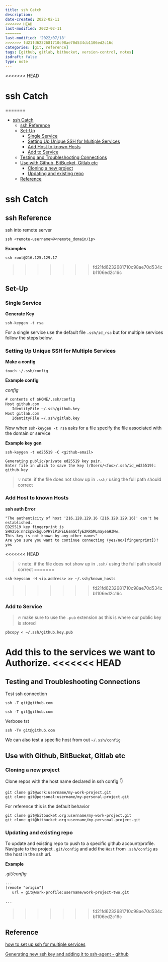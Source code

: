 ```yaml
---
title: ssh Catch
description:
date-created: 2022-02-11
<<<<<<< HEAD
last-modified: 2022-02-11
=======
last-modified: '2022/07/18'
>>>>>>> fd21fd6232681710c98ae70d534cb1106ed2c16c
categories: [git, reference]
tags: [github, gitlab, bitbucket, version-control, notes]
isdraft: false
type: note
---
```


<<<<<<< HEAD
# ssh Catch
=======
- [ssh Catch](#ssh-catch)
  - [ssh Reference](#ssh-reference)
  - [Set-Up](#set-up)
    - [Single Service](#single-service)
    - [Setting Up Unique SSH for Multiple Services](#setting-up-unique-ssh-for-multiple-services)
    - [Add Host to known Hosts](#add-host-to-known-hosts)
    - [Add to Service](#add-to-service)
  - [Testing and Troubleshooting Connections](#testing-and-troubleshooting-connections)
  - [Use with Github, BitBucket, Gitlab etc](#use-with-github-bitbucket-gitlab-etc)
    - [Cloning a new project](#cloning-a-new-project)
    - [Updating and existing repo](#updating-and-existing-repo)
  - [Reference](#reference)

# ssh Catch

## ssh Reference

ssh into remote server

```shell
ssh <remote-username>@<remote_domain/ip>
```

**Examples**

```shell
ssh root@216.125.129.17
```
>>>>>>> fd21fd6232681710c98ae70d534cb1106ed2c16c

## Set-Up

### Single Service

**Generate Key**

```shell
ssh-keygen -t rsa
```

For a single service use the default file `.ssh/id_rsa` but for multiple services follow the steps below.

### Setting Up Unique SSH for Multiple Services

**Make a config**

```shell
touch ~/.ssh/config
```

**Example config**

_config_

```txt
# contents of $HOME/.ssh/config
Host github.com
   IdentityFile ~/.ssh/github.key
Host gitlab.com
   IdentityFile ~/.ssh/gitlab.key
```

Now when `ssh-keygen -t rsa` asks for a file specify the file associated with the domain or service

**Example key gen**

```shell
ssh-keygen -t ed25519 -C <github-email>
```

```
Generating public/private ed25519 key pair.
Enter file in which to save the key (/Users/<foo>/.ssh/id_ed25519): github.key
```

> 💡 note: if the file does not show up in `.ssh/` using the full path should correct

### Add Host to known Hosts

**ssh auth Error**

```shell
"The authenticity of host '216.128.129.16 (216.128.129.16)' can't be established.
ED25519 key fingerprint is SHA256:nnzspBxbguoVHYiPiPEL6smGCfyE2KRSMLmayeaH3Mw.
This key is not known by any other names"
Are you sure you want to continue connecting (yes/no/[fingerprint])? yes
```

<<<<<<< HEAD
> 💡 note: if the file does not show up in `.ssh/` using the full path should correct
=======
```shell
ssh-keyscan -H <ip.address> >> ~/.ssh/known_hosts
```
>>>>>>> fd21fd6232681710c98ae70d534cb1106ed2c16c

### Add to Service

> 🔥 make sure to use the `.pub` extension as this is where our public key is stored

```shell
pbcopy < ~/.ssh/github.key.pub
```

Add this to the services we want to Authorize.
<<<<<<< HEAD
=======

## Testing and Troubleshooting Connections

Test ssh connection

```shell
ssh -T git@github.com
```

```shell
ssh -T git@github.com
```

Verbose tst

```shell
ssh -Tv git@github.com
```

We can also test a specific host from out `~/.ssh/config`

## Use with Github, BitBucket, Gitlab etc

### Cloning a new project

Clone repos with the host name declared in ssh config 👇

```
git clone git@work:username/my-work-project.git
git clone git@personal:username/my-personal-project.git
```

For reference this is the default behavior

```
git clone git@bitbucket.org:username/my-work-project.git
git clone git@bitbucket.org:username/my-personal-project.git
```

### Updating and existing repo

To update and existing repo to push to a specific github account/profile. Navigate to the project `.git/config` and add the `Host` from `.ssh/config` as the host in the ssh url.

**Example**

_.git/config_

```txt
...
[remote "origin"]
   url = git@work-profile:username/work-project-two.git

...
```
>>>>>>> fd21fd6232681710c98ae70d534cb1106ed2c16c

## Reference

[how to set up ssh for multiple services](https://nerderati.com/2011/03/17/simplify-your-life-with-an-ssh-config-file/)

[Generating new ssh key and adding it to ssh-agent - github](https://docs.github.com/en/authentication/connecting-to-github-with-ssh/generating-a-new-ssh-key-and-adding-it-to-the-ssh-agent)
